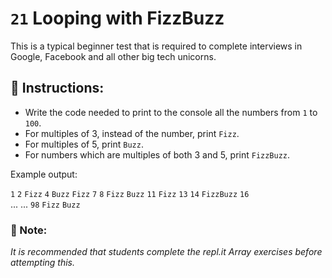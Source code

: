 # `21` Looping with FizzBuzz

This is a typical beginner test that is required to complete interviews in Google, Facebook and all other big tech unicorns.

## :pencil: Instructions:
* Write the code needed to print to the console all the numbers from `1` to `100`. 
* For multiples of 3, instead of the number, print `Fizz`.
* For multiples of 5, print `Buzz`. 
* For numbers which are multiples of both 3 and 5, print `FizzBuzz`.

Example output:

`1`
`2`
`Fizz`
`4`
`Buzz`
`Fizz`
`7`
`8`
`Fizz`
`Buzz`
`11`
`Fizz` 
`13` 
`14`
`FizzBuzz`
`16`  
...
...
`98` 
`Fizz` 
`Buzz`

### :scroll: Note: 
*It is recommended that students complete the repl.it Array exercises before attempting this.*